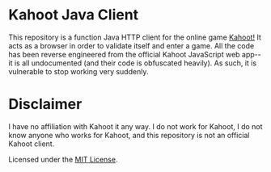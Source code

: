 # Kahoot Java Client
This repository is a function Java HTTP client for the online game [Kahoot!](https://kahoot.com) It acts as a browser in order to validate itself and enter a game. All the code has been reverse engineered from the official Kahoot JavaScript web app-- it is all undocumented (and their code is obfuscated heavily). As such, it is vulnerable to stop working very suddenly.

# Disclaimer
I have no affiliation with Kahoot it any way. I do not work for Kahoot, I do not know anyone who works for Kahoot, and this repository is not an official Kahoot client.

Licensed under the [MIT License](https://github.com/LucasBaizer/KahootJavaClient/blob/master/LICENSE).
